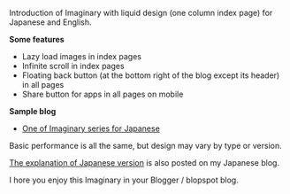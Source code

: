 <p>Introduction of Imaginary with liquid design (one column index page) for Japanese and English.</p>

<p><b>Some features</b></p>

<ul><li>Lazy load images in index pages</li><li>Infinite scroll in index pages</li><li>Floating back button (at the bottom right of the blog except its header) in all pages</li><li>Share button for apps in all pages on mobile</li></ul>

<p><b>Sample blog</b></p>

<ul><li><a href="https://imaginary-theme.blogspot.com/">One of Imaginary series for Japanese</a> </li></ul>

<p>Basic performance is all the same, but design may vary by type or version.</p>

<p><a href="https://www.nagahitoyuki.com/p/imaginary-theme-for-blogger.html">The explanation of Japanese version</a> is also posted on my Japanese blog.</p>

<p>I hore you enjoy this Imaginary in your Blogger / blopspot blog.</p>
